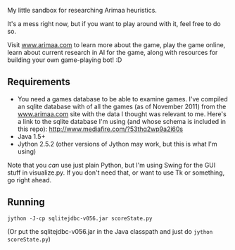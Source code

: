 My little sandbox for researching Arimaa heuristics.

It's a mess right now, but if you want to play around with it, feel free to do so.

Visit www.arimaa.com to learn more about the game, play the game online, learn about current research in AI for the game, along with resources for building your own game-playing bot! :D

Requirements
------------
* You need a games database to be able to examine games. I've compiled an sqlite database with of all the games (as of November 2011) from the www.arimaa.com site with the data I thought was relevant to me. Here's a link to the sqlite database I'm using (and whose schema is included in this repo): http://www.mediafire.com/?53thq2wp9a2i60s
* Java 1.5+ 
* Jython 2.5.2 (other versions of Jython may work, but this is what I'm using)

Note that you _can_ use just plain Python, but I'm using Swing for the GUI stuff in visualize.py. If you don't need that, or want to use Tk or something, go right ahead.

Running
-------
`jython -J-cp sqlitejdbc-v056.jar scoreState.py`

(Or put the sqlitejdbc-v056.jar in the Java classpath and just do `jython scoreState.py`)



